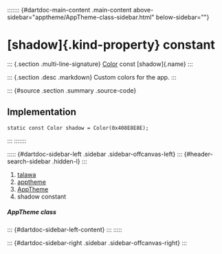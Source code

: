 ::::::: {#dartdoc-main-content .main-content above-sidebar="apptheme/AppTheme-class-sidebar.html" below-sidebar=""}
<div>

# [shadow]{.kind-property} constant

</div>

::: {.section .multi-line-signature}
[Color](https://api.flutter.dev/flutter/painting/Color-class.html) const
[shadow]{.name}
:::

::: {.section .desc .markdown}
Custom colors for the app.
:::

::: {#source .section .summary .source-code}
## Implementation

``` language-dart
static const Color shadow = Color(0x408E8E8E);
```
:::
:::::::

::::: {#dartdoc-sidebar-left .sidebar .sidebar-offcanvas-left}
::: {#header-search-sidebar .hidden-l}
:::

1.  [talawa](../../index.html)
2.  [apptheme](../../apptheme/)
3.  [AppTheme](../../apptheme/AppTheme-class.html)
4.  shadow constant

##### AppTheme class

::: {#dartdoc-sidebar-left-content}
:::
:::::

::: {#dartdoc-sidebar-right .sidebar .sidebar-offcanvas-right}
:::

